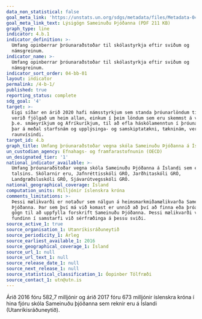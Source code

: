 ```yaml
---
data_non_statistical: false
goal_meta_link: 'https://unstats.un.org/sdgs/metadata/files/Metadata-04-0B-01.pdf'
goal_meta_link_text: Lýsigögn Sameinuðu Þjóðanna (PDF 211 KB)
graph_type: line
indicator: 4.b.1
indicator_definition: >-
  Umfang opinberrar þróunaraðstoðar til skólastyrkja eftir sviðum og
  námsgreinum.
indicator_name: >-
  Umfang opinberrar þróunaraðstoðar til skólastyrkja eftir sviðum og
  námsgreinum.
indicator_sort_order: 04-bb-01
layout: indicator
permalink: /4-b-1/
published: true
reporting_status: complete
sdg_goal: '4'
target: >-
  Eigi síðar en árið 2020 hafi námsstyrkjum sem standa þróunarlöndum til boða
  verið fjölgað um heim allan, einkum í þeim löndum sem eru skemmst á veg komin,
  þ.e. smáeyríkjum og Afríkuríkjum, til að efla háskólamenntun í þróunarlöndum,
  þar á meðal starfsnám og upplýsinga- og samskiptatækni, tækninám, verkfræði og
  raunvísindi.
target_id: 4.b
graph_title: Umfang þróunaraðstoðar vegna skóla Sameinuðu Þjóðanna á Íslandi (4 skólar)
un_custodian_agency: Efnahags- og framfarastofnunin (OECD)
un_designated_tier: '1'
national_indicator_available: >-
  Umfang þróunaraðstoðar vegna skóla Sameinuðu Þjóðanna á Íslandi sem eru 4
  talsins. Skólarnir eru, Jafnréttisskóli GRÓ, Jarðhitaskóli GRÓ,
  Landgræðsluskóli GRÓ, Sjávarútvegsskóli GRÓ.
national_geographical_coverage: Ísland
computation_units: Milljónir íslenskra króna
comments_limitations: >-
  Þessi mælikvarði er notaður sem nálgun á heimsmarkmiðamælikvarða Sameinuðu
  Þjóðanna. Þar sem því má við komast er unnið að því að finna eða þróa íslensk
  gögn til að uppfylla forskrift Sameinuðu Þjóðanna. Þessi mælikvarði var
  fundinn í samstarfi við sérfræðinga á þessu sviði.
source_active_1: true
source_organisation_1: Utanríkisráðuneytið
source_periodicity_1: Árleg
source_earliest_available_1: 2016
source_geographical_coverage_1: Ísland
source_url_1: null
source_url_text_1: null
source_release_date_1: null
source_next_release_1: null
source_statistical_classification_1: Óopinber Tölfræði
source_contact_1: utn@utn.is
---
```


Árið 2016 fóru 582,7 milljónir og árið 2017 fóru 673 milljónir íslenskra króna í hina fjóru skóla Sameinuðu þjóðanna sem reknir eru á Íslandi (Utanríkisráðuneytið).
